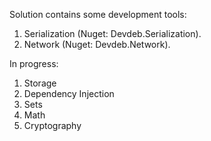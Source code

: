 Solution contains some development tools:

1. Serialization (Nuget: Devdeb.Serialization).
2. Network (Nuget: Devdeb.Network).

In progress: 

1. Storage
2. Dependency Injection
3. Sets
4. Math
5. Cryptography